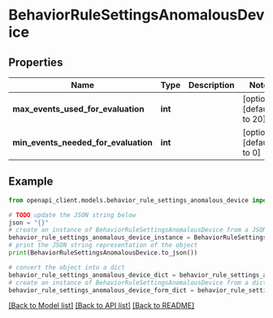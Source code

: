 # BehaviorRuleSettingsAnomalousDevice


## Properties

Name | Type | Description | Notes
------------ | ------------- | ------------- | -------------
**max_events_used_for_evaluation** | **int** |  | [optional] [default to 20]
**min_events_needed_for_evaluation** | **int** |  | [optional] [default to 0]

## Example

```python
from openapi_client.models.behavior_rule_settings_anomalous_device import BehaviorRuleSettingsAnomalousDevice

# TODO update the JSON string below
json = "{}"
# create an instance of BehaviorRuleSettingsAnomalousDevice from a JSON string
behavior_rule_settings_anomalous_device_instance = BehaviorRuleSettingsAnomalousDevice.from_json(json)
# print the JSON string representation of the object
print(BehaviorRuleSettingsAnomalousDevice.to_json())

# convert the object into a dict
behavior_rule_settings_anomalous_device_dict = behavior_rule_settings_anomalous_device_instance.to_dict()
# create an instance of BehaviorRuleSettingsAnomalousDevice from a dict
behavior_rule_settings_anomalous_device_form_dict = behavior_rule_settings_anomalous_device.from_dict(behavior_rule_settings_anomalous_device_dict)
```
[[Back to Model list]](../README.md#documentation-for-models) [[Back to API list]](../README.md#documentation-for-api-endpoints) [[Back to README]](../README.md)



